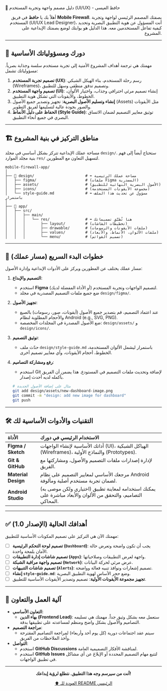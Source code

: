  🎨 دليل مصمم واجهة وتجربة المستخدم (UI/UX) - حافظ العيسى

<div align="right">

أهلاً بك يا **حافظ** في فريق **Mobile Firewall**. بصفتك المصمم الرئيسي لواجهة وتجربة المستخدم (UI/UX Lead Designer)، أنت المسؤول عن هوية التطبيق البصرية وتحديد كيفية تفاعل المستخدمين معه. هذا الدليل هو بوابتك لوضع بصمتك الإبداعية على المشروع.

</div>

---

## 🎯 دورك ومسؤولياتك الأساسية

مهمتك هي ترجمة أهداف المشروع الأمنية إلى تجربة مستخدم سلسة وجذابة بصرياً. مسؤولياتك تشمل:

1.  **تصميم تجربة المستخدم (UX)**: رسم رحلة المستخدم، بناء الهيكل الشبكي (Wireframes)، وتصميم تدفق منطقي وسهل للتطبيق.
2.  **تصميم واجهة المستخدم (UI)**: إنشاء تصميم مرئي احترافي وجذاب، واختيار الألوان، الخطوط، والأيقونات التي تشكل هوية التطبيق.
3.  **إنشاء وتسليم الأصول البصرية**: تجهيز وتصدير جميع الأصول (Assets) مثل الأيقونات والصور بجودة عالية لتسليمها لفريق التطوير.
4.  **الحفاظ على دليل الأنماط (Style Guide)**: توثيق معايير التصميم لضمان الاتساق البصري في جميع أنحاء التطبيق.

---

## 🏗️ مناطق التركيز في بنية المشروع

مساحة عملك الإبداعية تتركز بشكل أساسي في مجلد `design/`. ستحتاج أيضاً إلى فهم بنية مجلد الموارد `res/` لتسهيل التعاون مع المطورين.

```
mobile-firewall-app/
│
├── 🎨 design/                       # ⬅️ مساحة عملك الرئيسية
│   ├── figma/                      # (ملفات Figma المصدرية)
│   ├── assets/                     # (الأصول البصرية النهائية للتطبيق)
│   ├── icons/                      # (مجموعة الأيقونات المستخدمة)
│   └── style-guide.md              # ⬅️ مسؤول عن تحديث هذا الملف باستمرار
│
├── 📱 app/
│   ├── src/
│   │   ├── main/
│   │   │   └── res/                # ⬅️ هنا تُطبَّق تصميماتك
│   │   │       ├── layout/         # (تخطيطات الشاشات)
│   │   │       ├── drawable/       # (ملفات الأيقونات والرسومات)
│   │   │       ├── values/         # (ملفات الألوان، الأنماط، والأبعاد)
│   │   │       └── menu/           # (تصميم القوائم)
```

---

## 🚀 خطوات البدء السريع (مسار عملك)

مسار عملك يختلف عن المطورين ويركز على الأدوات الإبداعية وإدارة الأصول:

1.  **التصميم والإبداع**:
    -   استخدم **Figma** (أو الأداة المفضلة لديك) لتصميم الواجهات وتجربة المستخدم.
    -   ضع جميع ملفات التصميم المصدرية في مجلد `design/figma/`.

2.  **تجهيز الأصول**:
    -   عند اعتماد التصميم، قم بتصدير جميع الأصول (أيقونات، صور، رسومات) بالصيغ والأحجام المطلوبة لنظام Android (e.g., SVG, PNG).
    -   ضع الأصول المصدرة في المجلدات المخصصة: `design/assets/` و `design/icons/`.

3.  **توثيق التصميم**:
    -   حدّث ملف `design/style-guide.md` باستمرار ليشمل الألوان المستخدمة، الخطوط، أحجام الأيقونات، وأي معايير تصميم أخرى.

4.  **رفع ومشاركة التصاميم**:
    -   استخدم Git لإضافة وتحديث ملفات التصميم في المستودع. هذا يضمن أن الفريق بأكمله لديه أحدث إصدار.
    ```bash
    # مثال على إضافة الأصول الجديدة
    git add design/assets/new-dashboard-image.png
    git commit -m "design: add new image for dashboard"
    git push
    ```

---

## 🛠️ التقنيات والأدوات الأساسية لك

| الأداة | الاستخدام الرئيسي في دورك |
| :--- | :--- |
| **Figma / Sketch** | أداتك الأساسية لإنشاء الواجهات (UI)، الهياكل الشبكية (Wireframes)، والنماذج الأولية (Prototypes). |
| **Git & GitHub** | لإدارة إصدارات ملفات التصميم والأصول، ومشاركتها مع الفريق. |
| **Material Design** | مرجعك الأساسي لمعايير التصميم على نظام Android لضمان تجربة مستخدم أصلية ومألوفة. |
| **Android Studio** | (اختياري ولكن موصى به) يمكنك استخدامه لمعاينة تطبيق التصاميم، والتحقق من الألوان والأبعاد مباشرة على المحاكي. |

---

## ✅ أهدافك الحالية (الإصدار 1.0)

مهمتك الآن هي التركيز على تصميم المكونات الأساسية للتطبيق:

-   [ ] **تصميم لوحة التحكم الرئيسية (`Dashboard`)**: يجب أن تكون واضحة وتعرض حالة الأمان بلمحة واحدة.
-   [ ] **تصميم شاشات إدارة التطبيقات (`Apps`)**: واجهة لعرض التطبيقات وصلاحياتها.
-   [ ] **تصميم واجهة مراقبة الشبكة (`Network`)**: عرض مرئي لحركة البيانات.
-   [ ] **تصميم شاشات التنبيهات (`Alerts`)**: تصميم إشعارات ونوافذ تنبيه فعالة وواضحة.
-   [ ] **إنشاء `style-guide.md`**: وضع حجر الأساس لهوية التطبيق البصرية.
-   [ ] **تجهيز مجموعة الأيقونات الأولية**: تصميم وتصدير الأيقونات الأساسية للتطبيق.

---

## 🤝 آلية العمل والتعاون

-   **التعاون الأساسي**:
    -   **بهاء الدين (Frontend Lead)**: ستعمل معه بشكل وثيق جداً. مهمتك هي تسليمه التصاميم والأصول بشكل واضح ومنظم لمساعدته على تطبيقها بدقة.
-   **مراجعة التصميم**:
    -   سيتم عقد اجتماعات دورية (كل يوم أحد وأربعاء) لمراجعة التصاميم المقترحة وأخذ الملاحظات من الفريق.
-   **التواصل**:
    -   استخدم **GitHub Discussions** لمناقشة الأفكار التصميمية العامة.
    -   استخدم **GitHub Issues** لتتبع مهام التصميم المحددة أو الإبلاغ عن أي مشاكل في تطبيق الواجهات.

---

<div align="center">

**أنت من سيرسم وجه هذا التطبيق. نتطلع لرؤية إبداعك!**

[⬆️ العودة للـ README الرئيسي](../README.md)

</div>